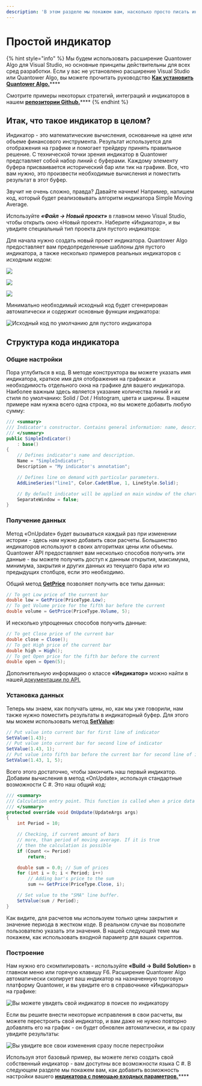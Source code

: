 ```yaml
---
description: 'В этом разделе мы покажем вам, насколько просто писать индикаторы в Quantower.'
---
```


# Простой индикатор

{% hint style="info" %}
Мы будем использовать расширение Quantower Algo для Visual Studio, но основные принципы действительны для всех сред разработки. Если у вас не установлено расширение Visual Studio или Quantower Algo, вы можете прочитать руководство [**Как установить Quantower Algo.**](https://app.gitbook.com/@quantower/s/quantower-ru/~/drafts/-Mb_LzyI38AnKls7m3Ia/quantower-algo/installing-visual-studio)\*\*\*\*

Смотрите примеры некоторых стратегий, интеграций и индикаторов в нашем [**репозитории Github.**](https://github.com/Quantower/Examples)\*\*\*\*
{% endhint %}

## Итак, что такое индикатор в целом?

Индикатор  - это математические вычисления, основанные на цене или объеме финансового инструмента. Результат используется для отображения на графике и помогает трейдеру принять правильное решение. С технической точки зрения индикатор в Quantower представляет собой набор линий с буферами. Каждому элементу буфера присваивается исторический бар или тик на графике. Все, что вам нужно, это произвести необходимые вычисления и поместить результат в этот буфер.

Звучит не очень сложно, правда? Давайте начнем! Например, напишем код, который будет реализовывать алгоритм индикатора Simple Moving Average.

Используйте _**«Файл -&gt; Новый проект»**_ в главном меню Visual Studio, чтобы открыть окно «Новый проект». Наберите «Индикатор», и вы увидите специальный тип проекта для пустого индикатора:

Для начала нужно создать новый проект индикатора. Quantower Algo предоставляет вам предопределенные шаблоны для пустого индикатора, а также несколько примеров реальных индикаторов с исходным кодом:

![](../.gitbook/assets/sozdat-proekt.jpg)



![](../.gitbook/assets/prostoi-indikator.png)

![](../.gitbook/assets/prostoi-indikator-shag2.png)

Минимально необходимый исходный код будет сгенерирован автоматически и содержит основные функции индикатора:

![&#x418;&#x441;&#x445;&#x43E;&#x434;&#x43D;&#x44B;&#x439; &#x43A;&#x43E;&#x434; &#x43F;&#x43E; &#x443;&#x43C;&#x43E;&#x43B;&#x447;&#x430;&#x43D;&#x438;&#x44E; &#x434;&#x43B;&#x44F; &#x43F;&#x443;&#x441;&#x442;&#x43E;&#x433;&#x43E; &#x438;&#x43D;&#x434;&#x438;&#x43A;&#x430;&#x442;&#x43E;&#x440;&#x430;](../.gitbook/assets/default-code.png)

## Структура кода индикатора

### Общие настройки

Пора углубиться в код. В методе конструктора вы можете указать имя индикатора, краткое имя для отображения на графиках и необходимость отдельного окна на графике для вашего индикатора. Наиболее важным здесь является указание количества линий и их стиля по умолчанию: Solid / Dot / Histogram, цвета и ширины. В нашем примере нам нужна всего одна строка, но вы можете добавить любую сумму:

```csharp
/// <summary>
/// Indicator's constructor. Contains general information: name, description, LineSeries etc. 
/// </summary>
public SimpleIndicator()
    : base()
{
    // Defines indicator's name and description.
    Name = "SimpleIndicator";
    Description = "My indicator's annotation";

    // Defines line on demand with particular parameters.
    AddLineSeries("line1", Color.CadetBlue, 1, LineStyle.Solid);

    // By default indicator will be applied on main window of the chart
    SeparateWindow = false;
}
```

### Получение данных

Метод «OnUpdate» будет вызываться каждый раз при изменении истории - здесь нам нужно добавить свои расчеты. Большинство индикаторов используют в своих алгоритмах цены или объемы. Quantower API предоставляет вам несколько способов получить эти данные - вы можете получить доступ к данным открытия, максимума, минимума, закрытия и других данных из текущего бара или из предыдущих столбцов, если это необходимо.

Общий метод [**GetPrice**](http://api.quantower.com/docs/TradingPlatform.BusinessLayer.Indicator.html#TradingPlatform_BusinessLayer_Indicator_GetPrice_TradingPlatform_BusinessLayer_PriceType_System_Int32_) позволяет получить все типы данных:

```csharp
// To get Low price of the current bar
double low = GetPrice(PriceType.Low);
// To get Volume price for the fifth bar before the current
double volume = GetPrice(PriceType.Volume, 5);
```

И несколько упрощенных способов получить данные:

```csharp
// To get Close price of the current bar
double close = Close();
// To get High price of the current bar
double high = High();
// To get Open price for the fifth bar before the current
double open = Open(5);
```

Дополнительную информацию о классе **«Индикатор»** можно найти в нашей[ документации по API.](http://api.quantower.com/)

### Установка данных

Теперь мы знаем, как получать цены, но, как мы уже говорили, нам также нужно поместить результаты в индикаторный буфер. Для этого мы можем использовать метод [**SetValue**](http://api.quantower.com/docs/TradingPlatform.BusinessLayer.Indicator.html#TradingPlatform_BusinessLayer_Indicator_SetValue_System_Double_System_Int32_System_Int32_)**:**

```csharp
// Put value into current bar for first line of indicator
SetValue(1.43);
// Put value into current bar for second line of indicator
SetValue(1.43, 1);
// Put value into fifth bar before the current bar for second line of indicator
SetValue(1.43, 1, 5);
```

Всего этого достаточно, чтобы закончить наш первый индикатор. Добавим вычисления в метод «OnUpdate», используя стандартные возможности C \#. Это наш общий код:

```csharp
/// <summary>
/// Calculation entry point. This function is called when a price data updates. 
/// </summary>
protected override void OnUpdate(UpdateArgs args)
{
    int Period = 10;

    // Checking, if current amount of bars
    // more, than period of moving average. If it is true
    // then the calculation is possible
    if (Count <= Period)
        return;

    double sum = 0.0; // Sum of prices
    for (int i = 0; i < Period; i++)
        // Adding bar's price to the sum
        sum += GetPrice(PriceType.Close, i);

    // Set value to the "SMA" line buffer.
    SetValue(sum / Period);
}
```

Как видите, для расчетов мы используем только цены закрытия и значение периода в жестком коде. В реальном случае вы позволите пользователю указать эти значения. В нашей следующей теме мы покажем, как использовать входной параметр для ваших скриптов.

### Построение

Нам нужно его скомпилировать - используйте **«Build -&gt; Build Solution**» в главном меню или горячую клавишу F6. Расширение Quantower Algo автоматически скопирует ваш индикатор на назначенную торговую платформу Quantower, и вы увидите его в справочнике «Индикаторы» на графике:

![&#x412;&#x44B; &#x43C;&#x43E;&#x436;&#x435;&#x442;&#x435; &#x443;&#x432;&#x438;&#x434;&#x435;&#x442;&#x44C; &#x441;&#x432;&#x43E;&#x439; &#x438;&#x43D;&#x434;&#x438;&#x43A;&#x430;&#x442;&#x43E;&#x440; &#x432; &#x43F;&#x43E;&#x438;&#x441;&#x43A;&#x435; &#x43F;&#x43E; &#x438;&#x43D;&#x434;&#x438;&#x43A;&#x430;&#x442;&#x43E;&#x440;&#x443;](../.gitbook/assets/indicator-in-lookup.png)

Если вы решите внести некоторые исправления в свои расчеты, вы можете перестроить свой индикатор, и вам даже не нужно повторно добавлять его на график - он будет обновлен автоматически, и вы сразу увидите результаты:

![&#x412;&#x44B; &#x443;&#x432;&#x438;&#x434;&#x438;&#x442;&#x435; &#x432;&#x441;&#x435; &#x441;&#x432;&#x43E;&#x438; &#x438;&#x437;&#x43C;&#x435;&#x43D;&#x435;&#x43D;&#x438;&#x44F; &#x441;&#x440;&#x430;&#x437;&#x443; &#x43F;&#x43E;&#x441;&#x43B;&#x435; &#x43F;&#x435;&#x440;&#x435;&#x441;&#x442;&#x440;&#x43E;&#x439;&#x43A;&#x438;](../.gitbook/assets/indicator-after-changes.png)

Используя этот базовый пример, вы можете легко создать свой собственный индикатор - вам доступны все возможности языка C \#. В следующем разделе мы покажем вам, как добавить возможность настройки вашего [**индикатора с помощью входных параметров.**](https://app.gitbook.com/@quantower/s/quantower-ru/~/drafts/-Mb_ghthoUhM1PT07NwU/quantower-algo/input-parameters)\*\*\*\*

